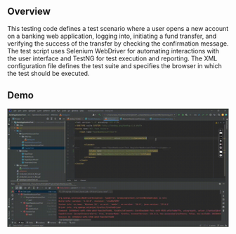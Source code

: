 ## Overview
This testing code defines a test scenario where a user opens a new account on a banking web application, logging into, initiating a fund transfer, and verifying the success of the transfer by checking the confirmation message. The test script uses Selenium WebDriver for automating interactions with the user interface and TestNG for test execution and reporting. The XML configuration file defines the test suite and specifies the browser in which the test should be executed.

## Demo
<img src="https://github.com/TunahanBoyaci/BankApplicationTest/blob/main/21.08.2023_14.14.38_REC.gif">
